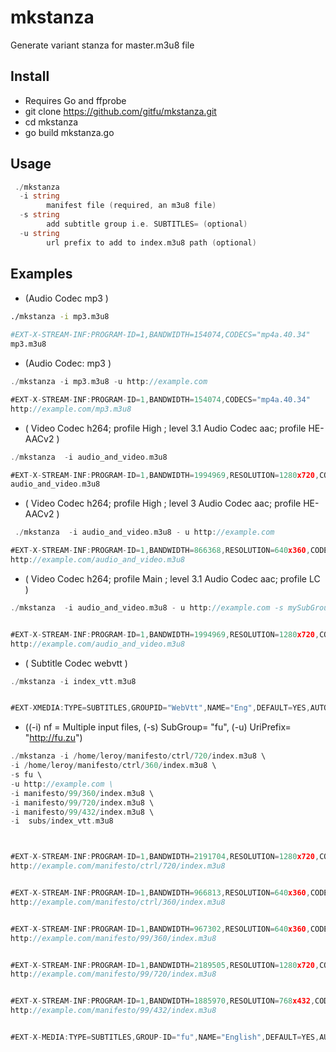 # mkstanza
Generate variant stanza for master.m3u8 file 

## Install
* Requires Go and ffprobe
* git clone https://github.com/gitfu/mkstanza.git
* cd mkstanza
* go build mkstanza.go

## Usage
```go
 ./mkstanza 
  -i string
    	manifest file (required, an m3u8 file)
  -s string
    	add subtitle group i.e. SUBTITLES= (optional)
  -u string
    	url prefix to add to index.m3u8 path (optional)
```
## Examples

* (Audio Codec mp3 )
```sh 
./mkstanza -i mp3.m3u8
 
#EXT-X-STREAM-INF:PROGRAM-ID=1,BANDWIDTH=154074,CODECS="mp4a.40.34"
mp3.m3u8

```
* (Audio Codec: mp3  )
```go
./mkstanza -i mp3.m3u8 -u http://example.com

#EXT-X-STREAM-INF:PROGRAM-ID=1,BANDWIDTH=154074,CODECS="mp4a.40.34"
http://example.com/mp3.m3u8

```
* ( Video Codec h264; profile High ; level 3.1 Audio Codec aac; profile HE-AACv2 )

```go 
./mkstanza  -i audio_and_video.m3u8

#EXT-X-STREAM-INF:PROGRAM-ID=1,BANDWIDTH=1994969,RESOLUTION=1280x720,CODECS="avc1.64001f,mp4a.40.28"
audio_and_video.m3u8

```
* ( Video Codec h264; profile High ; level 3 Audio Codec aac; profile HE-AACv2 )
```go
 ./mkstanza  -i audio_and_video.m3u8 - u http://example.com 

#EXT-X-STREAM-INF:PROGRAM-ID=1,BANDWIDTH=866368,RESOLUTION=640x360,CODECS="avc1.64001e,mp4a.40.28"
http://example.com/audio_and_video.m3u8

```
* ( Video Codec h264; profile Main ; level 3.1  Audio Codec aac; profile LC )
```go
./mkstanza  -i audio_and_video.m3u8 - u http://example.com -s mySubGroup


#EXT-X-STREAM-INF:PROGRAM-ID=1,BANDWIDTH=1994969,RESOLUTION=1280x720,CODECS="avc1.4d401f,mp4a.40.2",SUBTITLES="mySubGroup"
http://example.com/audio_and_video.m3u8

```
* ( Subtitle Codec webvtt )

```go
./mkstanza -i index_vtt.m3u8


#EXT-XMEDIA:TYPE=SUBTITLES,GROUPID="WebVtt",NAME="Eng",DEFAULT=YES,AUTOSELECT=YES,FORCED=NO,LANGUAGE="en", URI="index_vtt.m3u8"

```


* ((-i) nf = Multiple input files, (-s) SubGroup= "fu", (-u) UriPrefix= "http://fu.zu")
```go
./mkstanza -i /home/leroy/manifesto/ctrl/720/index.m3u8 \
-i /home/leroy/manifesto/ctrl/360/index.m3u8 \
-s fu \
-u http://example.com \
-i manifesto/99/360/index.m3u8 \
-i manifesto/99/720/index.m3u8 \
-i manifesto/99/432/index.m3u8 \
-i  subs/index_vtt.m3u8  



#EXT-X-STREAM-INF:PROGRAM-ID=1,BANDWIDTH=2191704,RESOLUTION=1280x720,CODECS="avc1.64001f,mp4a.40.28",SUBTITLES="fu"
http://example.com/manifesto/ctrl/720/index.m3u8


#EXT-X-STREAM-INF:PROGRAM-ID=1,BANDWIDTH=966813,RESOLUTION=640x360,CODECS="avc1.64001e,mp4a.40.28",SUBTITLES="fu"
http://example.com/manifesto/ctrl/360/index.m3u8


#EXT-X-STREAM-INF:PROGRAM-ID=1,BANDWIDTH=967302,RESOLUTION=640x360,CODECS="avc1.64001e,mp4a.40.28",SUBTITLES="fu"
http://example.com/manifesto/99/360/index.m3u8


#EXT-X-STREAM-INF:PROGRAM-ID=1,BANDWIDTH=2189505,RESOLUTION=1280x720,CODECS="avc1.64001f,mp4a.40.28",SUBTITLES="fu"
http://example.com/manifesto/99/720/index.m3u8


#EXT-X-STREAM-INF:PROGRAM-ID=1,BANDWIDTH=1885970,RESOLUTION=768x432,CODECS="avc1.64001e,mp4a.40.28",SUBTITLES="fu"
http://example.com/manifesto/99/432/index.m3u8


#EXT-X-MEDIA:TYPE=SUBTITLES,GROUP-ID="fu",NAME="English",DEFAULT=YES,AUTOSELECT=YES,FORCED=NO,LANGUAGE="en",URI="http://example.com/subs/index_vtt.m3u8"


```
